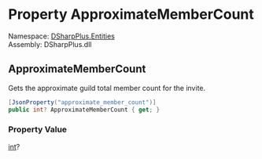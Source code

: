 # Property ApproximateMemberCount

Namespace: [DSharpPlus.Entities](DSharpPlus.Entities.md)  
Assembly: DSharpPlus.dll

## <a id="DSharpPlus_Entities_DiscordInvite_ApproximateMemberCount"></a>ApproximateMemberCount

Gets the approximate guild total member count for the invite.

```csharp
[JsonProperty("approximate_member_count")]
public int? ApproximateMemberCount { get; }
```

### Property Value

[int](https://learn.microsoft.com/dotnet/api/system.int32)?

